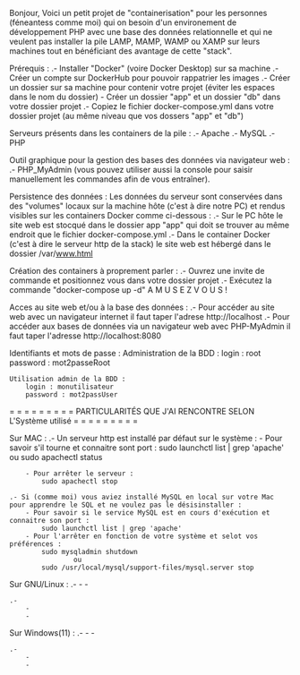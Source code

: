 
Bonjour,
Voici un petit projet de "containerisation" pour les personnes (féneantess comme moi) qui on besoin d'un environement de développement PHP avec une base des données relationnelle et qui ne veulent pas installer la pile LAMP, MAMP, WAMP ou XAMP sur leurs machines tout en bénéficiant des avantage de cette "stack".

Prérequis :
    .- Installer "Docker" (voire Docker Desktop) sur sa machine
    .- Créer un compte sur DockerHub pour pouvoir rappatrier les images
    .- Créer un dossier sur sa machine pour contenir votre projet (éviter les espaces dans le nom du dossier)
        - Créer un dossier "app" et un dossier "db" dans votre dossier projet
    .- Copiez le fichier docker-compose.yml dans votre dossier projet (au même niveau que vos dossers "app" et "db")
 
Serveurs présents dans les containers de la pile :
    .- Apache
    .- MySQL
    .- PHP

Outil graphique pour la gestion des bases des données via navigateur web :
    .- PHP_MyAdmin (vous pouvez utiliser aussi la console pour saisir manuellement les commandes afin de vous entraîner).

Persistence des données :
    Les données du serveur sont conservées dans des "volumes" locaux sur la machine hôte (c'est à dire notre PC) et rendus visibles sur les containers Docker comme ci-dessous :
        .- Sur le PC hôte le site web est stocqué dans le dossier app "app" qui doit se trouver au même endroit que le fichier docker-compose.yml
        .- Dans le container Docker (c'est à dire le serveur http de la stack) le site web est hébergé dans le dossier /var/www.html

Création des containers à proprement parler :
    .- Ouvrez une invite de commande et positionnez vous dans votre dossier projet
    .- Exécutez la commande "docker-compose up -d"
    A M U S E Z      V O U S !

Acces au site web et/ou à la base des données :
    .- Pour accéder au site web avec un navigateur internet il faut taper l'adrese http://localhost
    .- Pour accéder aux bases de données via un navigateur web avec PHP-MyAdmin il faut taper l'adresse http://localhost:8080

Identifiants et mots de passe :
    Administration de la BDD :
        login : root
        password : mot2passeRoot

    Utilisation admin de la BDD :
        login : monutilisateur
        password : mot2passUser

= = = = = = = = = PARTICULARITÉS QUE J'AI RENCONTRE SELON L'Système utilisé = = = = = = = = = 

Sur MAC :
    .- Un serveur http est installé par défaut sur le système :
        - Pour savoir s'il tourne et connaitre sont port :
            sudo launchctl list | grep 'apache'
                    ou
            sudo apachectl status  
            
        - Pour arrêter le serveur :
            sudo apachectl stop   

    .- Si (comme moi) vous aviez installé MySQL en local sur votre Mac pour apprendre le SQL et ne voulez pas le désisinstaller :
        - Pour savoir si le service MySQL est en cours d'exécution et connaitre son port :
            sudo launchctl list | grep 'apache'
        - Pour l'arrêter en fonction de votre système et selot vos préférences :
            sudo mysqladmin shutdown
                    ou
            sudo /usr/local/mysql/support-files/mysql.server stop

Sur GNU/Linux :
    .- 
        - 
        - 

    .- 
        - 
        - 

Sur Windows(11) :
    .- 
        - 
        - 

    .- 
        - 
        - 
